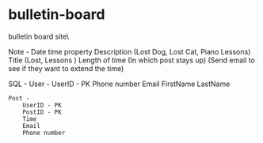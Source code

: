 # bulletin-board
bulletin board site\

Note - 
	Date time property
	Description (Lost Dog, Lost Cat, Piano Lessons)
	Title (Lost, Lessons )
	Length of time (In which post stays up) (Send email to see if they want
	to extend the time)

SQL - 
	User - 
		UserID - PK
		Phone number
		Email
		FirstName
		LastName
		
	Post - 
		UserID - PK
		PostID - PK
		Time
		Email
		Phone number
